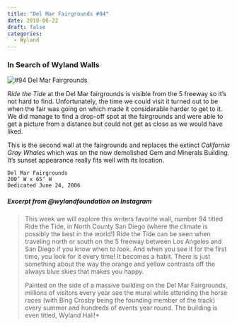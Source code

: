 ```yaml
---
title: "Del Mar Fairgrounds #94"
date: 2010-06-22
draft: false
categories:
  - Wyland
---
```

### In Search of Wyland Walls

![#94 Del Mar Fairgrounds](../images/94-delmar.jpeg)

_Ride the Tide_ at the Del Mar fairgrounds is visible from the 5 freeway so it’s not hard to find. Unfortunately, the time we could visit it turned out to be when the fair was going on which made it considerable harder to get to it. We did manage to find a drop-off spot at the fairgrounds and were able to get a picture from a distance but could not get as close as we would have liked.

This is the second wall at the fairgrounds and replaces the extinct _California Gray Whales_ which was on the now demolished Gem and Minerals Building. It’s sunset appearance really fits well with its location.

```
Del Mar Fairgrounds
200’ W x 65’ H
Dedicated June 24, 2006
```

##### Excerpt from @wylandfoundation on Instagram

>This week we will explore this writers favorite wall, number 94 titled Ride the Tide, in North County San Diego (where the climate is possibly the best in the world!) Ride the Tide can be seen when traveling north or south on the 5 freeway between Los Angeles and San Diego if you know when to look. And when you see it for the first time, you look for it every time! It becomes a habit. There is just something about the way the orange and yellow contrasts off the always blue skies that makes you happy.  
>
>Painted on the side of a massive building on the Del Mar Fairgrounds, millions of visitors every year see the mural while attending the horse races (with Bing Crosby being the founding member of the track) every summer and hundreds of events year round. The building is even titled, Wyland Hall!*